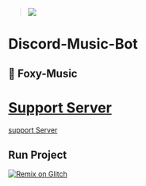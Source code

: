 >![](https://cdn.discordapp.com/attachments/675669552796925987/827826023822917692/unknown.png)

# Discord-Music-Bot
## 🦊 Foxy-Music

# [Support Server](https://discord.gg/B4qDFWCw6k)
[support Server](https://discord.gg/B4qDFWCw6k)

## Run Project
[![Remix on Glitch](https://cdn.glitch.com/2703baf2-b643-4da7-ab91-7ee2a2d00b5b%2Fremix-button.svg)](https://glitch.com/edit/#!/import/github/Romilchavda/Foxy-Music)

